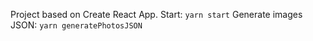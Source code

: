 Project based on Create React App.
Start: `yarn start`
Generate images JSON: `yarn generatePhotosJSON`
